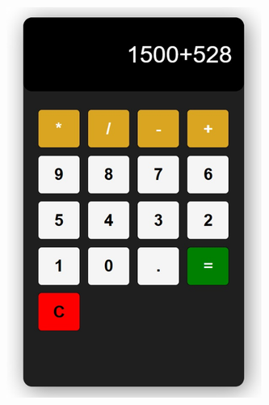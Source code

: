 ![image alt](https://github.com/thetnaing-dh/JavaScript-Calculator/blob/f48a89f19530b6f3fae0680c954e9b2251b4de86/calculator.jpg?raw=true)
